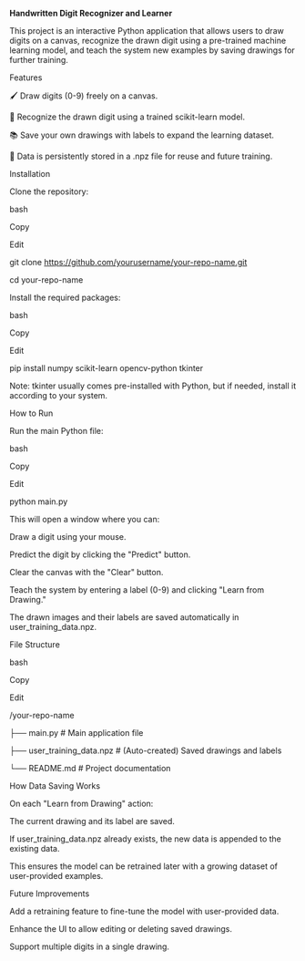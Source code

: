 **Handwritten Digit Recognizer and Learner**


This project is an interactive Python application that allows users to draw digits on a canvas, recognize the drawn digit using a pre-trained machine learning model, and teach the system new examples by saving drawings for further training.


Features


🖌️ Draw digits (0-9) freely on a canvas.



🤖 Recognize the drawn digit using a trained scikit-learn model.



📚 Save your own drawings with labels to expand the learning dataset.



📂 Data is persistently stored in a .npz file for reuse and future training.



Installation


Clone the repository:



bash

Copy

Edit

git clone https://github.com/yourusername/your-repo-name.git

cd your-repo-name

Install the required packages:



bash

Copy

Edit

pip install numpy scikit-learn opencv-python tkinter

Note: tkinter usually comes pre-installed with Python, but if needed, install it according to your system.


How to Run


Run the main Python file:


bash

Copy

Edit

python main.py

This will open a window where you can:



Draw a digit using your mouse.



Predict the digit by clicking the "Predict" button.


Clear the canvas with the "Clear" button.



Teach the system by entering a label (0-9) and clicking "Learn from Drawing."



The drawn images and their labels are saved automatically in user_training_data.npz.



File Structure

bash

Copy

Edit

/your-repo-name


  ├── main.py               # Main application file
  
  ├── user_training_data.npz # (Auto-created) Saved drawings and labels
  
  └── README.md              # Project documentation
  
How Data Saving Works

On each "Learn from Drawing" action:


The current drawing and its label are saved.


If user_training_data.npz already exists, the new data is appended to the existing data.


This ensures the model can be retrained later with a growing dataset of user-provided examples.



Future Improvements


Add a retraining feature to fine-tune the model with user-provided data.

Enhance the UI to allow editing or deleting saved drawings.

Support multiple digits in a single drawing.
